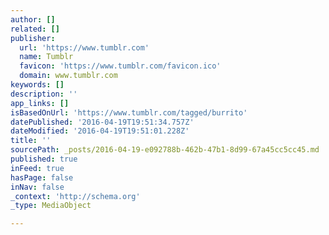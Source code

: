 ```yaml
---
author: []
related: []
publisher:
  url: 'https://www.tumblr.com'
  name: Tumblr
  favicon: 'https://www.tumblr.com/favicon.ico'
  domain: www.tumblr.com
keywords: []
description: ''
app_links: []
isBasedOnUrl: 'https://www.tumblr.com/tagged/burrito'
datePublished: '2016-04-19T19:51:34.757Z'
dateModified: '2016-04-19T19:51:01.228Z'
title: ''
sourcePath: _posts/2016-04-19-e092788b-462b-47b1-8d99-67a45cc5cc45.md
published: true
inFeed: true
hasPage: false
inNav: false
_context: 'http://schema.org'
_type: MediaObject

---
```

<article style=""></article>
